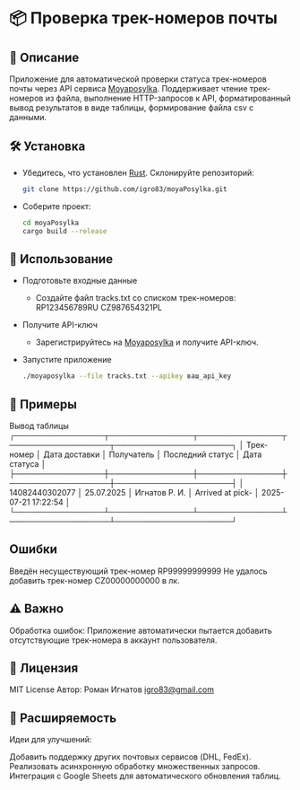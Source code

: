 # 📦 Проверка трек-номеров почты

## 🚀 Описание

Приложение для автоматической проверки статуса трек-номеров почты через API сервиса [Moyaposylka](https://moyaposylka.ru/). Поддерживает чтение трек-номеров из файла, выполнение HTTP-запросов к API, форматированный вывод результатов в виде таблицы, формирование файла csv с данными.

## 🛠️ Установка

* Убедитесь, что установлен [Rust](https://www.rust-lang.org/).
  Склонируйте репозиторий:

  ```bash
  git clone https://github.com/igro83/moyaPosylka.git
  ```
* Соберите проект:

  ```bash
  cd moyaPosylka
  cargo build --release
  ```

## 🧪 Использование

* Подготовьте входные данные
  * Создайте файл tracks.txt со списком трек-номеров:
    RP123456789RU
    CZ987654321PL
* Получите API-ключ
  * Зарегистрируйтесь на [Moyaposylka](https://moyaposylka.ru/) и получите API-ключ.
* Запустите приложение

  ```bash
  ./moyaposylka --file tracks.txt --apikey ваш_api_key
  ```

## 📄 Примеры

Вывод таблицы
┌────────────────┬───────────────┬───────────────┬──────────────────┬─────────────────────┐
│ Трек-номер     │ Дата доставки │ Получатель    │ Последний статус │ Дата статуса        │
├────────────────┼───────────────┼───────────────┼──────────────────┼─────────────────────┤
│ 14082440302077 │ 25.07.2025    │ Игнатов Р. И. │ Arrived at pick- │ 2025-07-21 17:22:54 │
└────────────────┴───────────────┴───────────────┴──────────────────┴─────────────────────┘

## Ошибки

Введён несуществующий трек-номер RP99999999999
Не удалось добавить трек-номер CZ00000000000 в лк.

## ⚠️ Важно
Обработка ошибок: Приложение автоматически пытается добавить отсутствующие трек-номера в аккаунт пользователя.
## 📜 Лицензия
MIT License
Автор: Роман Игнатов igro83@gmail.com

## 🔄 Расширяемость
Идеи для улучшений:

Добавить поддержку других почтовых сервисов (DHL, FedEx).
Реализовать асинхронную обработку множественных запросов.
Интеграция с Google Sheets для автоматического обновления таблиц.

